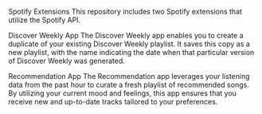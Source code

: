 Spotify Extensions
This repository includes two Spotify extensions that utilize the Spotify API.

Discover Weekly App
The Discover Weekly app enables you to create a duplicate of your existing Discover Weekly playlist. It saves this copy as a new playlist, with the name indicating the date when that particular version of Discover Weekly was generated.

Recommendation App
The Recommendation app leverages your listening data from the past hour to curate a fresh playlist of recommended songs. By utilizing your current mood and feelings, this app ensures that you receive new and up-to-date tracks tailored to your preferences.
